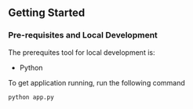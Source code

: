 ## Getting Started

### Pre-requisites and Local Development 
The prerequites tool for local development is:

 - Python

To get application running, run the following command

```
python app.py
```
